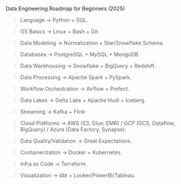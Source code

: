 Data Engineering Roadmap for Beginners (2025)


> Language → Python + SQL.

> OS Basics → Linux + Bash + Git.

> Data Modeling → Normalization + Star/Snowflake Schema.

> Databases → PostgreSQL + MySQL + MongoDB.

> Data Warehousing → Snowflake + BigQuery + Redshift.

> Data Processing → Apache Spark + PySpark.

> Workflow Orchestration → Airflow + Prefect.

> Data Lakes → Delta Lake + Apache Hudi + Iceberg.

> Streaming → Kafka + Flink

> Cloud Platforms → AWS (S3, Glue, EMR) / GCP (GCS, Dataflow, BigQuery) / Azure (Data Factory, Synapse).

> Data Quality/Validation → Great Expectations.

> Containerization → Docker + Kubernetes.

> Infra as Code → Terraform.

> Visualization → dbt + Looker/PowerBI/Tableau.
